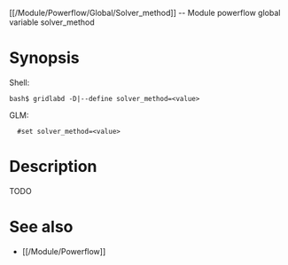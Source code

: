 [[/Module/Powerflow/Global/Solver_method]] -- Module powerflow global variable solver_method

# Synopsis
Shell:
~~~
bash$ gridlabd -D|--define solver_method=<value>
~~~
GLM:
~~~
  #set solver_method=<value>
~~~

# Description

TODO

# See also
* [[/Module/Powerflow]]
